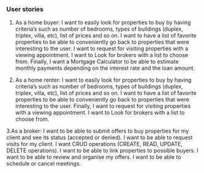 ### User stories


1. As a home buyer: 
  I want to easily look for properties to buy by having criteria’s such as number of bedrooms, types of buildings (duplex, triplex, villa, etc), list of prices and so on.
  I want to have a list of favorite properties to be able to conveniently go back to properties that were interesting to the user. 
  I want to request for visiting properties with a viewing appointment. I want to Look for brokers with a list to choose from. 
  Finally, I want a Mortgage Calculator to be able to estimate monthly payments depending on the interest rate and the loan amount.

2. As a home renter:
  I want to easily look for properties to buy by having criteria’s such as number of bedrooms, types of buildings (duplex, triplex, villa, etc), list of prices and so on.
  I want to have a list of favorite properties to be able to conveniently go back to properties that were interesting to the user. 
  Finally,  I want to request for visiting properties with a viewing appointment. I want to Look for brokers with a list to choose from.

3.As a broker:
  I want to be able to submit offers to buy properties for my client and see its status (accepted or denied).
  I want to be able to request visits for my client.
  I want CRUD operations (CREATE, READ, UPDATE, DELETE operations).
  I want to be able to link properties to possible buyers.
  I want to be able to review and organise my offers.
  I want to be able to schedule or cancel meetings.

   
   


